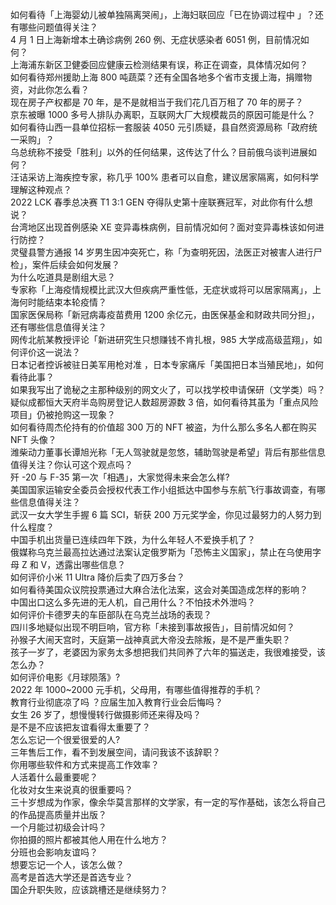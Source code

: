 如何看待「上海婴幼儿被单独隔离哭闹」，上海妇联回应「已在协调过程中 」？还有哪些问题值得关注？  
4 月 1 日上海新增本土确诊病例 260 例、无症状感染者 6051 例，目前情况如何？  
上海浦东新区卫健委回应健康云检测结果有误，称正在调查，具体情况如何？  
如何看待郑州援助上海 800 吨蔬菜？还有全国各地多个省市支援上海，捐赠物资，对此你怎么看？  
现在房子产权都是 70 年，是不是就相当于我们花几百万租了 70 年的房子？  
京东被曝 1000 多号人排队办离职，互联网大厂大规模裁员的原因可能是什么？  
如何看待山西一县单位招标一套服装 4050 元引质疑，县自然资源局称「政府统一采购」？  
乌总统称不接受「胜利」以外的任何结果，这传达了什么？目前俄乌谈判进展如何？  
汪诘采访上海疾控专家，称几乎 100% 患者可以自愈，建议居家隔离，如何科学理解这种观点？  
2022 LCK 春季总决赛 T1 3:1 GEN 夺得队史第十座联赛冠军，对此你有什么想说？  
台湾地区出现首例感染 XE 变异毒株病例，目前情况如何？面对变异毒株该如何进行防控？  
灵璧县警方通报 14 岁男生因冲突死亡，称「为查明死因，法医正对被害人进行尸检」，案件后续会如何发展？  
为什么吃道具是剧组大忌？  
专家称「上海疫情规模比武汉大但疾病严重性低，无症状或将可以居家隔离」，上海何时能结束本轮疫情？  
国家医保局称「新冠病毒疫苗费用 1200 余亿元，由医保基金和财政共同分担」，还有哪些信息值得关注？  
网传北航某教授评论「新进研究生只想赚钱不肯扎根，985 大学成高级蓝翔」，如何评价这一说法？  
日本记者控诉被驻日美军用枪对准 ，日本专家痛斥「美国把日本当殖民地」，如何看待此事？  
如果我写出了诡秘之主那种级别的网文火了，可以找学校申请保研（文学类）吗？  
疑似成都恒大天府半岛购房登记人数超房源数 3 倍，如何看待其虽为「重点风险项目」仍被抢购这一现象？  
如何看待周杰伦持有的价值超 300 万的 NFT 被盗，为什么那么多名人都在购买 NFT 头像？  
潍柴动力董事长谭旭光称「无人驾驶就是忽悠，辅助驾驶是希望」背后有那些信息值得关注？你认可这个观点吗？  
歼 -20 与 F-35 第一次「相遇」，大家觉得未来会怎么样?  
美国国家运输安全委员会授权代表工作小组抵达中国参与东航飞行事故调查，有哪些信息值得关注？  
武汉一女大学生手握 6 篇 SCI，斩获 200 万元奖学金，你见过最努力的人努力到什么程度？  
中国手机出货量已连续四年下跌，为什么年轻人不爱换手机了？  
俄媒称乌克兰最高拉达通过法案认定俄罗斯为「恐怖主义国家」，禁止在乌使用字母 Z 和 V，透露出哪些信息？  
如何评价小米 11 Ultra 降价后卖了四万多台？  
如何看待美国众议院投票通过大麻合法化法案，这会对美国造成怎样的影响？  
中国出口这么多先进的无人机，自己用什么？不怕技术外泄吗？  
如何评价卡德罗夫的车臣部队在乌克兰战场的表现？  
四川多地疑似出现不明巨响，官方称「未接到事故报告」，目前情况如何？  
孙猴子大闹天宫时，天庭第一战神真武大帝没去除叛，是不是严重失职？  
孩子一岁了，老婆因为家务太多想把我们共同养了六年的猫送走，我很难接受，该怎么办？  
如何评价电影《月球陨落》?  
2022 年 1000~2000 元手机，父母用，有哪些值得推荐的手机？  
教育行业彻底凉了吗 ？应届生加入教育行业会后悔吗？  
女生 26 岁了，想慢慢转行做摄影师还来得及吗？  
是不是不应该把友谊看得太重要了？  
怎么忘记一个很爱很爱的人?  
三年售后工作，看不到发展空间，请问我该不该辞职？  
你用哪些软件和方式来提高工作效率？  
人活着什么最重要呢？  
化妆对女生来说真的很重要吗？  
三十岁想成为作家，像余华莫言那样的文学家，有一定的写作基础，该怎么将自己的作品提高质量并出版？  
一个月能过初级会计吗？  
你拍摄的照片都被其他人用在什么地方？  
分班也会影响友谊吗？  
想要忘记一个人，该怎么做？  
高考是首选大学还是首选专业？  
国企升职失败，应该跳槽还是继续努力？  
